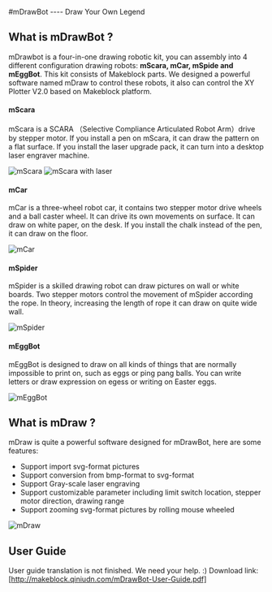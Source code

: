 #mDrawBot ---- Draw Your Own Legend


## What is mDrawBot ?

mDrawbot is a four-in-one drawing robotic kit, you can assembly into 4 different configuration drawing robots: **mScara, mCar, mSpide and mEggBot**. This kit consists of Makeblock parts. We designed a powerful software named mDraw to control these robots, it also can control the XY Plotter V2.0 based on Makeblock platform.


#### **mScara**

mScara is a SCARA （Selective Compliance Articulated Robot Arm）drive by stepper motor. If you install a pen on mScara, it can draw the pattern on a flat surface. If you install the laser upgrade pack, it can turn into a desktop laser engraver machine.

![mScara](http://makeblock.qiniudn.com/mDrawBot-github-mScara.png)
![mScara with laser](http://makeblock.qiniudn.com/mDrawBot-github-mScara-laser.png)

#### **mCar**

mCar is a three-wheel robot car, it contains two stepper motor drive wheels and a ball caster wheel. It can drive its own movements on surface. It can draw on white paper, on the desk. If you install the chalk instead of the pen, it can draw on the floor.

![mCar](http://makeblock.qiniudn.com/mDrawBot-github-mCar.png)

#### **mSpider**

mSpider is a skilled drawing robot can draw pictures on wall or white boards. Two stepper motors control the movement of mSpider according the rope. In theory, increasing the length of rope it can draw on quite wide wall.

![mSpider](http://makeblock.qiniudn.com/mDrawBot-github-mCar.png)

#### **mEggBot**

mEggBot is designed to draw on all kinds of things that are normally impossible to print on, such as eggs or ping pang balls. You can write letters or draw expression on egess or writing on Easter eggs.

![mEggBot](http://makeblock.qiniudn.com/mDrawBot-github-mEggBot.png)

## What is mDraw ?

mDraw is quite a powerful software designed for mDrawBot, here are some features:

- Support import svg-format pictures
- Support conversion from bmp-format to svg-format
- Support Gray-scale laser engraving 
- Support customizable parameter including limit switch location, stepper motor direction, drawing range 
- Support zooming svg-format pictures by rolling mouse wheeled 

![mDraw](http://makeblock.qiniudn.com/mDrawBot-github-mDraw.png)


## User Guide

User guide translation is not finished. We need your help. :)
Download link: [http://makeblock.qiniudn.com/mDrawBot-User-Guide.pdf]